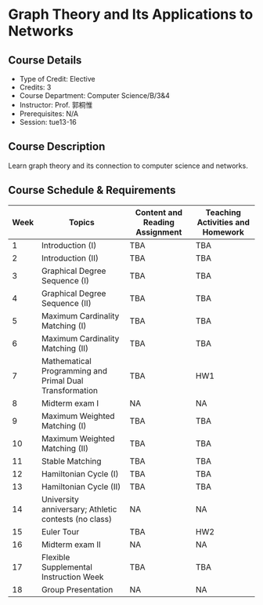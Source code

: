 # Graph Theory and Its Applications to Networks

## Course Details
- Type of Credit: Elective
- Credits: 3
- Course Department: Computer Science/B/3&4
- Instructor: Prof. 郭桐惟
- Prerequisites: N/A
- Session: tue13-16

## Course Description
Learn graph theory and its connection to computer science and networks.

## Course Schedule & Requirements
| Week | Topics                                          | Content and Reading Assignment | Teaching Activities and Homework |
|------|--------------------------------------------------|-------------------------------|----------------------------------|
| 1    | Introduction (I)                                | TBA                           | TBA                              |
| 2    | Introduction (II)                               | TBA                           | TBA                              |
| 3    | Graphical Degree Sequence (I)                   | TBA                           | TBA                              |
| 4    | Graphical Degree Sequence (II)                  | TBA                           | TBA                              |
| 5    | Maximum Cardinality Matching (I)                | TBA                           | TBA                              |
| 6    | Maximum Cardinality Matching (II)               | TBA                           | TBA                              |
| 7    | Mathematical Programming and Primal Dual Transformation | TBA                    | HW1                              |
| 8    | Midterm exam I                                  | NA                            | NA                               |
| 9    | Maximum Weighted Matching (I)                   | TBA                           | TBA                              |
| 10   | Maximum Weighted Matching (II)                  | TBA                           | TBA                              |
| 11   | Stable Matching                                  | TBA                           | TBA                              |
| 12   | Hamiltonian Cycle (I)                            | TBA                           | TBA                              |
| 13   | Hamiltonian Cycle (II)                           | TBA                           | TBA                              |
| 14   | University anniversary; Athletic contests (no class) | NA                       | NA                               |
| 15   | Euler Tour                                       | TBA                           | HW2                              |
| 16   | Midterm exam II                                 | NA                            | NA                               |
| 17   | Flexible Supplemental Instruction Week           | TBA                           | TBA                              |
| 18   | Group Presentation                               | NA                            | NA                               |